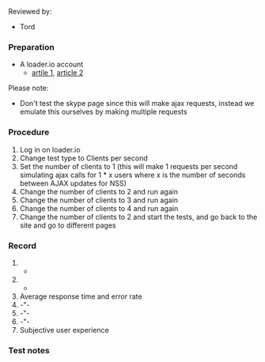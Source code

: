 Reviewed by:
* Tord


### Preparation

* A loader.io account
  * [artile 1](http://support.loader.io/article/15-creating-a-test), [article 2](http://support.loader.io/article/16-test-types)

Please note:
* Don't test the skype page since this will make ajax requests, instead we emulate this ourselves by making multiple requests



### Procedure

1. Log in on loader.io
2. Change test type to Clients per second
3. Set the number of clients to 1 (this will make 1 requests per second simulating ajax calls for 1 * x users where x is the number of seconds between AJAX updates for NSS)
4. Change the number of clients to 2 and run again
5. Change the number of clients to 3 and run again
6. Change the number of clients to 4 and run again
7. Change the number of clients to 2 and start the tests, and go back to the site and go to different pages


### Record

1. -
2. -
3. Average response time and error rate
4. -"-
5. -"-
6. -"-
7. Subjective user experience


### Test notes

